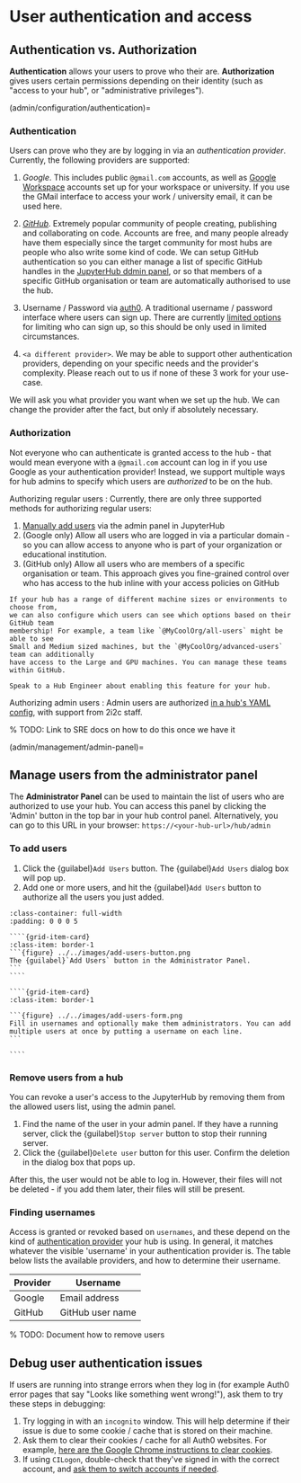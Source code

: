 # User authentication and access


## Authentication vs. Authorization

**Authentication** allows your users to prove who their are.
**Authorization** gives users certain permissions depending on their identity (such as "access to your hub", or "administrative privileges").

(admin/configuration/authentication)=
### Authentication

Users can prove who they are by logging in via an *authentication provider*. Currently, the following providers are supported:

1. *Google*. This includes public `@gmail.com` accounts, as well as [Google Workspace](https://workspace.google.com/) accounts set up for your workspace or university. If you use the GMail interface to access your work / university email, it can be used here.

2. [*GitHub*](https://github.com/). Extremely popular community of people creating, publishing and collaborating on code. Accounts are free, and many people already have them especially since the target community for most hubs are people who also write some kind of code. We can setup GitHub authentication so you can either manage a list of specific GitHub handles in the [JupyterHub ddmin panel]((admin/management/admin-panel)), or so that members of a specific GitHub organisation or team are automatically authorised to use the hub.

3. Username / Password via [auth0](https://auth0.com/docs/connections/database).
   A traditional username / password interface where users can sign up. There are currently [limited
   options](https://github.com/2i2c-org/infrastructure/issues/421) for limiting who
   can sign up, so this should be only used in limited circumstances.

4. `<a different provider>`. We may be able to support other authentication providers, depending on your specific needs and the provider's complexity. Please reach out to us if none of these 3 work for your use-case.

We will ask you what provider you want when we set up the hub. We can change the provider after the fact, but only if absolutely necessary.

### Authorization

Not everyone who can authenticate is granted access to the hub - that would mean
everyone with a `@gmail.com` account can log in if you use Google as your
authentication provider! Instead, we support multiple ways for hub admins to
specify which users are *authorized* to be on the hub.

Authorizing regular users
: Currently, there are only three supported methods for authorizing regular users:

  1. [Manually add users](../howto/manage-users.md) via the admin panel in JupyterHub
  2. (Google only) Allow all users who are logged in via a particular domain - so
     you can allow access to anyone who is part of your organization or
     educational institution.
  3. (GitHub only) Allow all users who are members of a specific organisation or
     team. This approach gives you fine-grained control over who has access to the
     hub inline with your access policies on GitHub

```{tip}
If your hub has a range of different machine sizes or environments to choose from,
we can also configure which users can see which options based on their GitHub team
membership! For example, a team like `@MyCoolOrg/all-users` might be able to see
Small and Medium sized machines, but the `@MyCoolOrg/advanced-users` team can additionally
have access to the Large and GPU machines. You can manage these teams within GitHub.

Speak to a Hub Engineer about enabling this feature for your hub.
```

Authorizing admin users
: Admin users are authorized [in a hub's YAML config](https://github.com/2i2c-org/infrastructure/blob/c1d06be1eed2d748a4d39e4cba76436cffe89fb2/config/hubs/2i2c.cluster.yaml#L50-L55), with support from 2i2c staff.

% TODO: Link to SRE docs on how to do this once we have it

(admin/management/admin-panel)=
## Manage users from the administrator panel

The **Administrator Panel** can be used to maintain the list of users
who are authorized to use your hub. You can access this panel by clicking
the 'Admin' button in the top bar in your hub control panel.
Alternatively, you can go to this URL in your browser:
`https://<your-hub-url>/hub/admin`

### To add users

1. Click the {guilabel}`Add Users` button. The {guilabel}`Add Users` dialog box will pop up.
2. Add one or more users, and hit the {guilabel}`Add Users` button to authorize all the users you just added.

`````{grid}
:class-container: full-width
:padding: 0 0 0 5

````{grid-item-card}
:class-item: border-1
```{figure} ../../images/add-users-button.png
The {guilabel}`Add Users` button in the Administrator Panel.
```
````

````{grid-item-card}
:class-item: border-1

```{figure} ../../images/add-users-form.png
Fill in usernames and optionally make them administrators. You can add multiple users at once by putting a username on each line.
```

````
`````


### Remove users from a hub

You can revoke a user's access to the JupyterHub by removing them from the allowed users list, using the admin panel.

1. Find the name of the user in your admin panel. If they have a running server,
   click the {guilabel}`Stop server` button to stop their running server.
2. Click the {guilabel}`Delete user` button for this user. Confirm the deletion in
   the dialog box that pops up.

After this, the user would not be able to log in. However, their files will not be deleted -
if you add them later, their files will still be present.

### Finding usernames

Access is granted or revoked based on `usernames`, and these depend on the kind
of [authentication provider](admin/configuration/authentication) your hub is
using. In general, it matches whatever the visible 'username' in your
authentication provider is. The table below lists the available providers, and
how to determine their username.


| Provider | Username |
|-|-|
| Google | Email address |
| GitHub | GitHub user name |


% TODO: Document how to remove users

## Debug user authentication issues

If users are running into strange errors when they log in (for example Auth0 error pages that say "Looks like something went wrong!"), ask them to try these steps in debugging:

1. Try logging in with an `incognito` window. This will help determine if their issue is due to some cookie / cache that is stored on their machine.
2. Ask them to clear their cookies / cache for all Auth0 websites. For example, [here are the Google Chrome instructions to clear cookies](https://support.google.com/chrome/answer/95647?hl=en&co=GENIE.Platform%3DDesktop).
3. If using `CILogon`, double-check that they've signed in with the correct account, and [ask them to switch accounts if needed](https://infrastructure.2i2c.org/en/latest/howto/configure/auth-management.html#switch-identity-providers-or-user-accounts).
